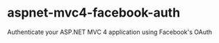 aspnet-mvc4-facebook-auth
=========================

Authenticate your ASP.NET MVC 4 application using Facebook's OAuth